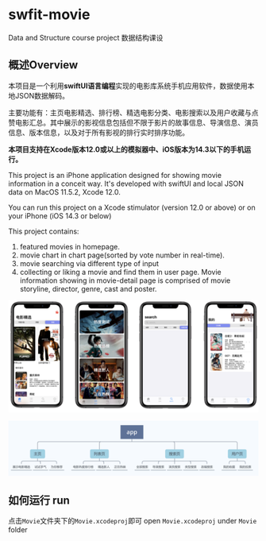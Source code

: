 # swfit-movie
Data and Structure course project 数据结构课设
## 概述Overview
本项目是一个利用**swiftUI语言编程**实现的电影库系统手机应用软件，数据使用本地JSON数据解码。

主要功能有：主页电影精选、排行榜、精选电影分类、电影搜索以及用户收藏与点赞电影汇总。其中展示的影视信息包括但不限于影片的故事信息、导演信息、演员信息、版本信息，以及对于所有影视的排行实时排序功能。

**本项目支持在Xcode版本12.0或以上的模拟器中、iOS版本为14.3以下的手机运行。**

This project is an iPhone application designed for showing movie information in a conceit way. It's developed with swiftUI and local JSON data on MacOS 11.5.2, Xcode 12.0.

You can run this project on a Xcode stimulator (version 12.0 or above) or on your iPhone (iOS 14.3 or below)

This project contains: 
1. featured movies in homepage. 
2. movie chart in chart page(sorted by vote number in real-time).
3. movie searching via different type of input 
4. collecting or liking a movie and find them in user page.
Movie information showing in movie-detail page is comprised of movie storyline, director, genre, cast and poster.

![项目图形界面概览 UI](./readme-images/all-content.51.21.png)

![软件组织结构 Architecture ](./readme-images/archi.51.31.png)


## 如何运行 run
点击`Movie`文件夹下的`Movie.xcodeproj`即可
open `Movie.xcodeproj` under `Movie` folder
